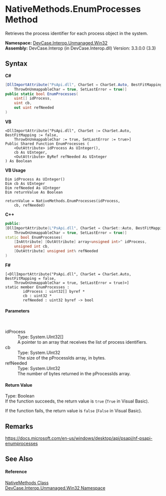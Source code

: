 # NativeMethods.EnumProcesses Method 
 

Retrieves the process identifier for each process object in the system.

**Namespace:**&nbsp;<a href="N_DevCase_Interop_Unmanaged_Win32">DevCase.Interop.Unmanaged.Win32</a><br />**Assembly:**&nbsp;DevCase.Interop (in DevCase.Interop.dll) Version: 3.3.0.0 (3.3)

## Syntax

**C#**<br />
``` C#
[DllImportAttribute("PsApi.dll", CharSet = CharSet.Auto, BestFitMapping = false, 
	ThrowOnUnmappableChar = true, SetLastError = true)]
public static bool EnumProcesses(
	uint[] idProcess,
	uint cb,
	out uint refNeeded
)
```

**VB**<br />
``` VB
<DllImportAttribute("PsApi.dll", CharSet := CharSet.Auto, BestFitMapping := false, 
	ThrowOnUnmappableChar := true, SetLastError := true>]
Public Shared Function EnumProcesses ( 
	<OutAttribute> idProcess As UInteger(),
	cb As UInteger,
	<OutAttribute> ByRef refNeeded As UInteger
) As Boolean
```

**VB Usage**<br />
``` VB Usage
Dim idProcess As UInteger()
Dim cb As UInteger
Dim refNeeded As UInteger
Dim returnValue As Boolean

returnValue = NativeMethods.EnumProcesses(idProcess, 
	cb, refNeeded)
```

**C++**<br />
``` C++
public:
[DllImportAttribute(L"PsApi.dll", CharSet = CharSet::Auto, BestFitMapping = false, 
	ThrowOnUnmappableChar = true, SetLastError = true)]
static bool EnumProcesses(
	[InAttribute] [OutAttribute] array<unsigned int>^ idProcess, 
	unsigned int cb, 
	[OutAttribute] unsigned int% refNeeded
)
```

**F#**<br />
``` F#
[<DllImportAttribute("PsApi.dll", CharSet = CharSet.Auto, BestFitMapping = false, 
	ThrowOnUnmappableChar = true, SetLastError = true)>]
static member EnumProcesses : 
        idProcess : uint32[] byref * 
        cb : uint32 * 
        refNeeded : uint32 byref -> bool 

```


#### Parameters
&nbsp;<dl><dt>idProcess</dt><dd>Type: System.UInt32[]<br />A pointer to an array that receives the list of process identifiers.</dd><dt>cb</dt><dd>Type: System.UInt32<br />The size of the pProcessIds array, in bytes.</dd><dt>refNeeded</dt><dd>Type: System.UInt32<br />The number of bytes returned in the pProcessIds array.</dd></dl>

#### Return Value
Type: Boolean<br />If the function succeeds, the return value is `true` (`True` in Visual Basic). 

 If the function fails, the return value is `false` (`False` in Visual Basic).

## Remarks
<a href="https://docs.microsoft.com/en-us/windows/desktop/api/psapi/nf-psapi-enumprocesses" target="_blank">https://docs.microsoft.com/en-us/windows/desktop/api/psapi/nf-psapi-enumprocesses</a>

## See Also


#### Reference
<a href="T_DevCase_Interop_Unmanaged_Win32_NativeMethods">NativeMethods Class</a><br /><a href="N_DevCase_Interop_Unmanaged_Win32">DevCase.Interop.Unmanaged.Win32 Namespace</a><br />